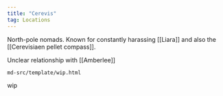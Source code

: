 ```yaml
---
title: "Cerevis"
tag: Locations
---
```


North-pole nomads. Known for constantly harassing [[Liara]] and also the [[Cerevisiaen pellet compass]].

Unclear relationship with [[Amberlee]]

```{.include}
md-src/template/wip.html
```

wip
